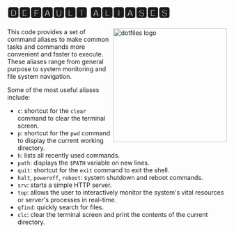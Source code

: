 # 🅳🅴🅵🅰🆄🅻🆃 🅰🅻🅸🅰🆂🅴🆂

<!-- markdownlint-disable MD033 MD041 -->

<img src="https://kura.pro/dotfiles/v2/images/logos/dotfiles.svg" alt="dotfiles logo" width="261" align="right" />

<!-- markdownlint-enable MD033 MD041 -->

This code provides a set of command aliases to make common tasks and
commands more convenient and faster to execute. These aliases range from
general purpose to system monitoring and file system navigation.

Some of the most useful aliases include:

- `c`: shortcut for the `clear` command to clear the terminal screen.
- `p`: shortcut for the `pwd` command to display the current working
  directory.
- `h`: lists all recently used commands.
- `path`: displays the `$PATH` variable on new lines.
- `quit`: shortcut for the `exit` command to exit the shell.
- `halt`, `poweroff`, `reboot`: system shutdown and reboot commands.
- `srv`: starts a simple HTTP server.
- `top`: allows the user to interactively monitor the system's vital
  resources or server's processes in real-time.
- `qfind`: quickly search for files.
- `clc`: clear the terminal screen and print the contents of the current directory.
